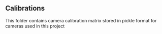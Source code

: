## Calibrations
This folder contains camera calibration matrix stored in pickle format for cameras used in this project
